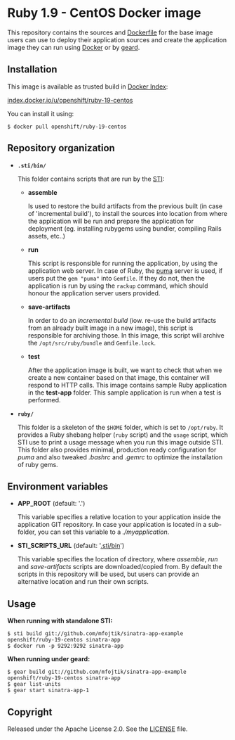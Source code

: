 Ruby 1.9 - CentOS Docker image
========================================

This repository contains the sources and
[Dockerfile](https://github.com/openshift/ruby-19-centos/blob/master/Dockerfile)
for the base image users can use to deploy their application sources and create
the application image they can run using [Docker](http://docker.io) or by [geard](https://github.com/openshift/geard/).

Installation
---------------

This image is available as trusted build in [Docker Index](https://index.docker.io):

[index.docker.io/u/openshift/ruby-19-centos](https://index.docker.io/u/openshift/ruby-19-centos/)

You can install it using:

```
$ docker pull openshift/ruby-19-centos
```

Repository organization
------------------------

* **`.sti/bin/`**

  This folder contains scripts that are run by the [STI](https://github.com/openshift/geard/tree/master/sti):

  *   **assemble**

      Is used to restore the build artifacts from the previous built (in case of
      'incremental build'), to install the sources into location from where the
      application will be run and prepare the application for deployment (eg.
      installing rubygems using bundler, compiling Rails assets, etc..)

  *   **run**

      This script is responsible for running the application, by using the
      application web server. In case of Ruby, the [puma](http://puma.io/)
      server is used, if users put the `gem "puma"` into `Gemfile`. If they do not,
      then the application is run by using the `rackup` command, which should
      honour the application server users provided.

  *   **save-artifacts**

      In order to do an *incremental build* (iow. re-use the build artifacts
      from an already built image in a new image), this script is responsible for
      archiving those. In this image, this script will archive the
      `/opt/src/ruby/bundle` and `Gemfile.lock`.


  *   **test**

      After the application image is built, we want to check that when we create a new
      container based on that image, this container will respond to HTTP calls.
      This image contains sample Ruby application in the **test-app** folder. This
      sample application is run when a test is performed.

* **`ruby/`**

  This folder is a skeleton of the `$HOME` folder, which is set to `/opt/ruby`.
  It provides a Ruby shebang helper (`ruby` script) and the `usage` script,
  which STI use to print a usage message when you run this image outside STI.
  This folder also provides minimal, production ready configuration for *puma*
  and also tweaked *.bashrc* and *.gemrc* to optimize the installation of ruby
  gems.


Environment variables
---------------------

*  **APP_ROOT** (default: '.')

    This variable specifies a relative location to your application inside the
    application GIT repository. In case your application is located in a
    sub-folder, you can set this variable to a *./myapplication*.

*  **STI_SCRIPTS_URL** (default: '[.sti/bin](https://raw.githubusercontent.com/openshift/ruby-19-centos/master/.sti/bin)')

    This variable specifies the location of directory, where *assemble*, *run* and
    *save-artifacts* scripts are downloaded/copied from. By default the scripts
    in this repository will be used, but users can provide an alternative
    location and run their own scripts.

Usage
---------------------

**When running with standalone STI:**

```
$ sti build git://github.com/mfojtik/sinatra-app-example openshift/ruby-19-centos sinatra-app
$ docker run -p 9292:9292 sinatra-app
```

**When running under geard:**

```
$ gear build git://github.com/mfojtik/sinatra-app-example openshift/ruby-19-centos sinatra-app
$ gear list-units
$ gear start sinatra-app-1
```


Copyright
--------------------

Released under the Apache License 2.0. See the [LICENSE](https://github.com/openshift/ruby-19-centos/blob/master/LICENSE) file.
